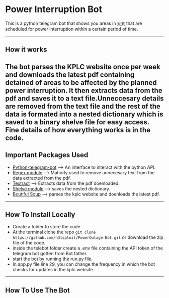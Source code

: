 # Power Interruption Bot
This is a python telegram bot that shows you areas in 🇰🇪 that are scheduled for power interruption within a certain period of time.

---
## How it works

The bot parses the KPLC website once per week and downloads the latest pdf containing detained of areas to be affected by the planned power interruption.
It then extracts data from the pdf and saves it to a text file.Unneccesary details are removed from the text file and the rest of the data is formated into a nested dictionary which is saved to a binary shelve file for easy access.
Fine details of how everything works is in the code.
---
## Important Packages Used
- [Python-telegram-bot](https://pypi.org/project/python-telegram-bot/) --> An interface to interact with the python API.
- [Regex module](https://pypi.org/project/regex/) --> Mahorly used to remove unnecesary text from the data extracted from the pdf.
- [Textract](https://textract.readthedocs.io/en/stable/) --> Extracts data from the pdf doenloaded. 
- [Shelve module](https://docs.python.org/3/library/shelve.html) --> saves the nested dictionary.
- [Boutiful Soup](https://pypi.org/project/beautifulsoup4/) --> parses the kplc website and doenloads the latest pdf.

---
## How To Install Locally

- Create a folder to store the code
- At the terminal clone the repo `git clone https://github.com/n3tsploit/PowerOutage-Bot.git` or download the zip file of the code.
- inside the telebot folder create a .env file containing the API token of the telegram bot gotten from Bot father.
- start the bot by running the run.py file.
- In app.py file line 29, you can change the frequency in which the bot checks for updates in the kplc website.

---
## How To Use The Bot


